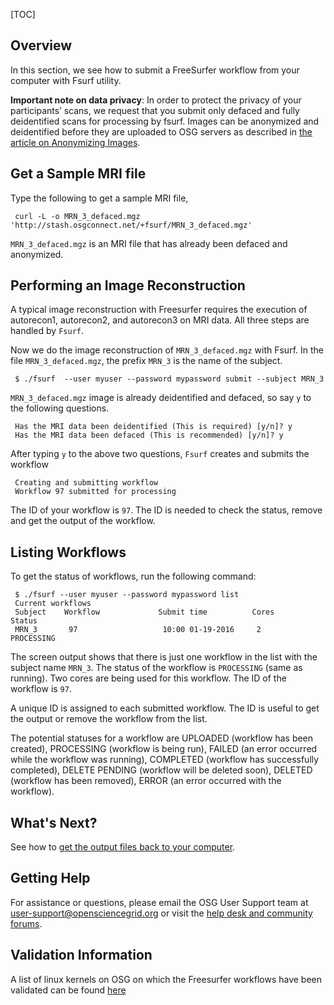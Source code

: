 [title]: - "Analysis of a Brain MRI Scan"
[TOC]


## Overview

In this section, we see how to submit a FreeSurfer workflow from your computer with Fsurf utility. 

**Important note on data privacy**:  In order to protect the privacy of your participants’ scans, we request that you submit only defaced and fully deidentified scans for processing by fsurf.  Images can be anonymized and deidentified before they are uploaded to OSG servers as described in [the article on Anonymizing Images](https://support.opensciencegrid.org/support/solutions/articles/12000008493-anonymizing-images).

## Get a Sample MRI file

Type the following to get a sample MRI file, 

     curl -L -o MRN_3_defaced.mgz 'http://stash.osgconnect.net/+fsurf/MRN_3_defaced.mgz'

`MRN_3_defaced.mgz` is an MRI file that has already been defaced and anonymized. 


## Performing an Image Reconstruction 

A typical image reconstruction with Freesurfer requires the execution of autorecon1, autorecon2, and 
autorecon3 on MRI data.  All three steps are handled by `Fsurf`. 

Now we do the image reconstruction of  `MRN_3_defaced.mgz` with Fsurf. In the file `MRN_3_defaced.mgz`,  the prefix `MRN_3` is the name of the subject.

     $ ./fsurf  --user myuser --password mypassword submit --subject MRN_3 

`MRN_3_defaced.mgz` image is already deidentified and defaced, so say `y` to the following questions. 

     Has the MRI data been deidentified (This is required) [y/n]? y
     Has the MRI data been defaced (This is recommended) [y/n]? y

After typing `y` to the above two questions, `Fsurf` creates and submits the workflow 

     Creating and submitting workflow
     Workflow 97 submitted for processing

The ID of your workflow is `97`. The ID is needed to check the status, remove and get the output of the workflow. 

##  Listing Workflows

To get the status of workflows, run the following command:

     $ ./fsurf --user myuser --password mypassword list 
     Current workflows
     Subject    Workflow             Submit time          Cores          Status
     MRN_3       97                   10:00 01-19-2016     2             PROCESSING

The screen output shows that there is just one workflow in the list 
with the subject name `MRN_3`. The status of the workflow is `PROCESSING` (same as running). Two cores are 
being used for this workflow. The ID of the workflow is `97`. 

A unique ID is assigned to each submitted workflow. The ID is useful to get the output or 
remove the workflow from the list. 

The potential statuses for a workflow are UPLOADED (workflow has been created), PROCESSING (workflow is being run), FAILED (an error occurred while the workflow was running), COMPLETED (workflow has successfully completed), DELETE PENDING (workflow will be deleted soon), DELETED (workflow has been removed), ERROR (an error occurred with the workflow).

## What's Next? 

See how to [get the output files back to your computer](https://support.opensciencegrid.org/solution/articles/12000008491-managing-your-output-files).

## Getting Help
For assistance or questions, please email the OSG User Support team  at [user-support@opensciencegrid.org](mailto:user-support@opensciencegrid.org) or visit the [help desk and community forums](http://support.opensciencegrid.org).


## Validation Information
A list of linux kernels on OSG  on which the Freesurfer workflows have been validated can be found [here](https://support.opensciencegrid.org/support/solutions/articles/12000008494-freesurfer-validation-on-the-osg-)
